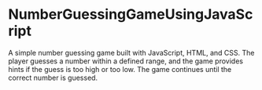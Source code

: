 # NumberGuessingGameUsingJavaScript
A simple number guessing game built with JavaScript, HTML, and CSS. The player guesses a number within a defined range, and the game provides hints if the guess is too high or too low. The game continues until the correct number is guessed.
